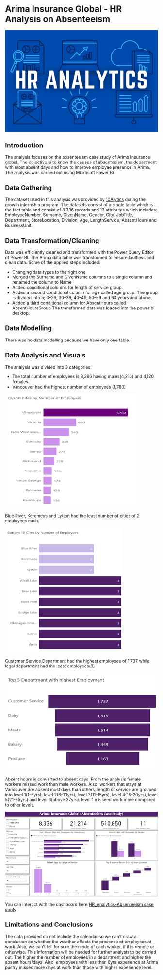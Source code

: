 
# Arima Insurance Global - HR Analysis on Absenteeism

![HR Analytics](/images/HR-Analytics.png)

## Introduction
The analysis focuses on the absenteeism case study of Arima Insurance global. The objective is to know the causes of absenteeism, the department with most absent days and how to improve employee presence in Arima. The analysis was carried out using Microsoft Power Bi.

## Data Gathering
The dataset used in this analysis was provided by [10Alytics](https://www.10alytics.io/) during the growth internship program. 
The datasets consist of a single table which is the fact table and consist of 8,336 records and 13 attributes which includes: EmployeeNumber, Surname, GivenName, Gender, City, JobTitle, Department, StoreLocation, Division, Age, LengthService, AbsentHours and BusinessUnit.

## Data Transformation/Cleaning
Data was efficiently cleaned and transformed with the Power Query Editor of Power BI. The Arima data table was transformed to ensure faultless and clean data. Some of the applied steps included:
- Changing data types to the right one
- Merged the Surname and GivenName columns to a single column and renamed the column to Name
- Added conditional columns for length of service group.
- Added a second conditional column for age called age group. The group is divided into 5; 0–29, 30–39, 40–49, 50–59 and 60 years and above.
- Added a third conditional column for AbsentHours called AbsentHoursGroup
  The transformed data was loaded into the power bi desktop.

## Data Modelling
There was no data modelling because we have only one table.

## Data Analysis and Visuals
The analysis was divided into 3 categories:
- The total number of employees is 8,366 having males(4,216) and 4,120 females.
- Vancouver had the highest number of employees (1,780)

![cities with the highest number of employee](/images/01_chart.png)

Blue River, Keremeos and Lytton had the least number of cities of 2 employees each.

![cities with least nmber of employee](/images/02_chart.png)

Customer Service Department had the highest employees of 1,737 while legal department had the least employees(3)

![dept with highest and least employess](/images/funnel_chart.png)

Absent hours is converted to absent days.
From the analysis female workers missed work than male workers. Also, workers that stays at Vancouver are absent most days than others.
length of service are grouped into level 1(1-5yrs), level 2(6-10yrs), level 3(11-15yrs), level 4(16-20yrs), level 5(21-25yrs) and level 6(above 27yrs). level 1 misseed work more compared to other levels.

![dashbord](/images/dashboard.png)

You can interact with the dashboard here [HR_Analytics-Absenteeism case study](https://app.powerbi.com/view?r=eyJrIjoiMjA2ZTNkMGQtZTEwMy00ZWFkLWEyODAtYjlmZGM3NDE5OGQ1IiwidCI6ImM3ZTFiYjRlLTU1OTYtNDQyZS1iYThiLWM1MDUzOWZlZjUyZCJ9&pageName=ReportSection937e5db4bd726e17c670)
## Limitations and Conclusions
The data provided do not include the calendar so we can’t draw a conclusion on whether the weather affects the presence of employees at work. Also, we can’t tell for sure the mode of each worker, if it is remote or otherwise. This information will be needed for further analysis to be carried out.
The higher the number of employees in a department and higher the absent hours/days. Also, employees with less than 6yrs experience at Arima pastry missed more days at work than those with higher experience level.


